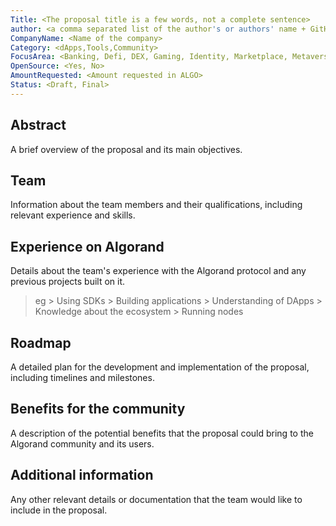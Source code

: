 ```yaml
---
Title: <The proposal title is a few words, not a complete sentence>
author: <a comma separated list of the author's or authors' name + GitHub username (in parenthesis), or name and email (in angle brackets).  Example, FirstName LastName (@GitHubUsername), FirstName LastName <foo@bar.com>, FirstName (@GitHubUsername) and GitHubUsername (@GitHubUsername)>
CompanyName: <Name of the company>
Category: <dApps,Tools,Community>
FocusArea: <Banking, Defi, DEX, Gaming, Identity, Marketplace, Metaverse, NFT, Oracle, Storage,User Onboarding,IDE,Teal,Deployment,Libraries,Monitoring,Node,Education,Other (Please Specify)>
OpenSource: <Yes, No>
AmountRequested: <Amount requested in ALGO>
Status: <Draft, Final>
---
```


## Abstract
A brief overview of the proposal and its main objectives.

## Team
Information about the team members and their qualifications, including relevant experience and skills.

## Experience on Algorand
Details about the team's experience with the Algorand protocol and any previous projects built on it.
> eg
    > Using SDKs 
    > Building applications
    > Understanding of DApps
    > Knowledge about the ecosystem
    > Running nodes

## Roadmap
A detailed plan for the development and implementation of the proposal, including timelines and milestones.

## Benefits for the community
A description of the potential benefits that the proposal could bring to the Algorand community and its users.

## Additional information
Any other relevant details or documentation that the team would like to include in the proposal.